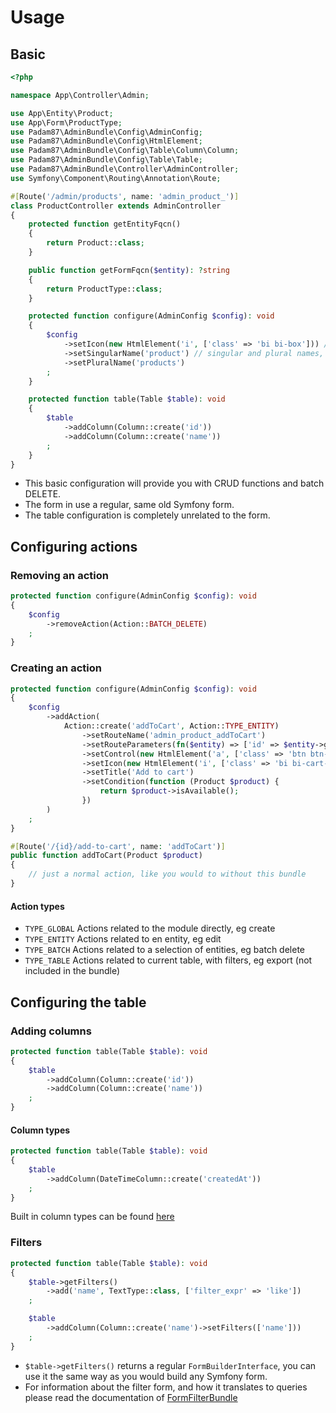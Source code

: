 # Usage

## Basic

```php
<?php

namespace App\Controller\Admin;

use App\Entity\Product;
use App\Form\ProductType;
use Padam87\AdminBundle\Config\AdminConfig;
use Padam87\AdminBundle\Config\HtmlElement;
use Padam87\AdminBundle\Config\Table\Column\Column;
use Padam87\AdminBundle\Config\Table\Table;
use Padam87\AdminBundle\Controller\AdminController;
use Symfony\Component\Routing\Annotation\Route;

#[Route('/admin/products', name: 'admin_product_')]
class ProductController extends AdminController
{
    protected function getEntityFqcn()
    {
        return Product::class;
    }

    public function getFormFqcn($entity): ?string
    {
        return ProductType::class;
    }

    protected function configure(AdminConfig $config): void
    {
        $config
            ->setIcon(new HtmlElement('i', ['class' => 'bi bi-box'])) // adds an icon, usable in the theme for this module
            ->setSingularName('product') // singular and plural names, inferred from the entity classname by default
            ->setPluralName('products')
        ;
    }

    protected function table(Table $table): void
    {
        $table
            ->addColumn(Column::create('id'))
            ->addColumn(Column::create('name'))
        ;
    }
}
```

- This basic configuration will provide you with CRUD functions and batch DELETE.
- The form in use a regular, same old Symfony form.
- The table configuration is completely unrelated to the form.

## Configuring actions

### Removing an action

```php
protected function configure(AdminConfig $config): void
{
    $config
        ->removeAction(Action::BATCH_DELETE)
    ;
}
```

### Creating an action

```php
protected function configure(AdminConfig $config): void
{
    $config
        ->addAction(
            Action::create('addToCart', Action::TYPE_ENTITY)
                ->setRouteName('admin_product_addToCart')
                ->setRouteParameters(fn($entity) => ['id' => $entity->getId()])
                ->setControl(new HtmlElement('a', ['class' => 'btn btn-success']))
                ->setIcon(new HtmlElement('i', ['class' => 'bi bi-cart-plus']))
                ->setTitle('Add to cart')
                ->setCondition(function (Product $product) {
                    return $product->isAvailable();
                })
        )
    ;
}
```

```php
#[Route('/{id}/add-to-cart', name: 'addToCart')]
public function addToCart(Product $product)
{
    // just a normal action, like you would to without this bundle
}
```

#### Action types

 - `TYPE_GLOBAL` Actions related to the module directly, eg create
 - `TYPE_ENTITY` Actions related to en entity, eg edit
 - `TYPE_BATCH` Actions related to a selection of entities, eg batch delete
 - `TYPE_TABLE` Actions related to current table, with filters, eg export (not included in the bundle)

## Configuring the table

### Adding columns

```php
protected function table(Table $table): void
{
    $table
        ->addColumn(Column::create('id'))
        ->addColumn(Column::create('name'))
    ;
}
```

#### Column types

```php
protected function table(Table $table): void
{
    $table
        ->addColumn(DateTimeColumn::create('createdAt'))
    ;
}
```

Built in column types can be found [here](../../../Config/Table/Column)

### Filters

```php
protected function table(Table $table): void
{
    $table->getFilters()
        ->add('name', TextType::class, ['filter_expr' => 'like'])
    ;

    $table
        ->addColumn(Column::create('name')->setFilters(['name']))
    ;
}
```

- `$table->getFilters()` returns a regular `FormBuilderInterface`, you can use it the same way as you would build any Symfony form.
- For information about the filter form, and how it translates to queries please read the documentation of [FormFilterBundle](https://github.com/Padam87/FormFilterBundle)
